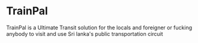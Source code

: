 <h1>TrainPal</h1>
TrainPal is a Ultimate Transit solution for the locals and foreigner or fucking anybody to visit and use Sri lanka's public transportation circuit   
<br><br>

